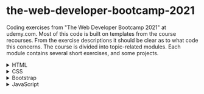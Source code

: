 # the-web-developer-bootcamp-2021

Coding exercises from "The Web Developer Bootcamp 2021" at udemy.com. 
Most of this code is built on templates from the course recourses. From the exercise descriptions it should be clear as to what code this concerns. The course is divided into topic-related modules. Each module contains several short exercises, and some projects. 

<details>
<summary>HTML</summary>
<br>

  <details>
  <summary>Exercises</summary>
  <br>

  ### Exercise 1 - Intro

  Given plain-text and a picture of a website.
  The task is, by using HTML, formating the text to match the given picture.

  ### Exercise 2 - Lists

  Given a plain-text list, the task is to make a list identical to the picture.

  ### Exercise 3 - Links & Images

  The task is simply to create a link and an image. 

  ### Exercise 4 - Entities & Semantics

  The task is to make a header with a sowman entity and a superscripted trademark entity.

  ### Exercise 5 - Tables

  Given the data, the task is to format a table using the elements table, thead, tbody, tr, th and td.

  ### Exercise 6 - Forms

  The task is to make a login-like page consisting of username and password inputs with placeholder texts, and a register-button.

  </details>

  <details>
  <summary>Projects</summary>
  <br>
  
  ### Marathon Registration Project

  The task is to make a registration form for a fictive fun run. Should include proper use of input types, labels, placeholders, etc...
  </details>


</details>

<details>
<summary>CSS</summary>
<br>

  <details>
  <summary>Exercises</summary>
  <br>

  ### Exercise 7 - Intro
  
  Given plain-text, format the text to match a given layout.
  
  ### Exercise 8 - Hipster Logo
  
  Format text to match the given specification.
  
  ### Exercise 9 - Basic Selectors
  
  Using selectors, format text to match the given specification.
  
  ### Exercise 10 - Descendent Combinators
  
  Using descendent combinators, format text to match the given specification.
  
  ### Exercise 11 - Checkerboard
  
  Given a colorless checkerboard, make even squares black and odd squares red.
  
  ### Exercise 12 - Box Model
  
  Format the given .css file to match the given image.

  </details>

</details>


<details>
<summary>Bootstrap</summary>
<br>

  <details>
  <summary>Exercises</summary>
  <br>

  ### Exercise 13 - Intro
  
  Given plain-text HTML, format the code to match the given image, using bootstrap.
  
  ### Exercise 13 - Grid Intro
  
  Using grid functionality, create a .html to match a the given image.
  
  
  </details>


</details>


<details>
<summary>JavaScript</summary>
<br>

  <details>
  <summary>Exercises</summary>
  <br>

  ### Exercise 15 - Variables
  
  Create two variables.
  
  ### Exercise 16 - Constants
  
  Define two constants
  
  ### Exercise 17 - Strings
  
  Create two strings.
  
  ### Exercise 18 - String Methods
  
  Use the .trim() and .toLowerCase() methods to change a string.
  
  ### Exercise 19 - More String Methods
  
  Use the .replace() and .slice() methods to alter a string.
  
  ### Exercise 20 - String Template Literals
  
  Create a string dipslaying the outcome of rolling two dice.
  
  ### Exercise 21 - Conditions
  
  Check if a number is even.
  
  ### Exercise 22 - More on Conditions
  
  Use if-else condtions to match the given set of rules.
  
  </details>


</details>
